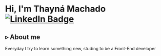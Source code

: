 
<h1>  Hi, I'm Thayná Machado 
  <a href="https://www.linkedin.com/in/thayn%C3%A1-machado-1775bb211/"><img src="https://img.shields.io/badge/Thayná Machado-blue?style=flat&logo=linkedin&logoColor=white" alt="LinkedIn Badge"></a>
</h1>

## ▹ About me
 Everyday I try to learn something new, studing to be a Front-End developer
<!--
 <img height="180em" src="https://github-readme-stats.vercel.app/api/top-langs/?username=mthxyna&layout=compact&langs_count=7&theme=algolia"/
-->
